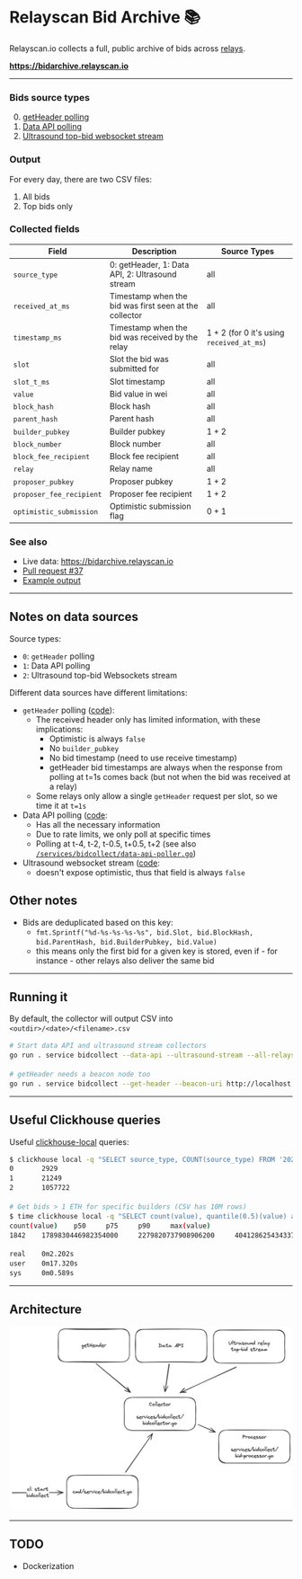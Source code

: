 # Relayscan Bid Archive 📚

Relayscan.io collects a full, public archive of bids across [relays](../vars/relays.go).

**https://bidarchive.relayscan.io**

---

### Bids source types

0. [getHeader polling](https://ethereum.github.io/builder-specs/#/Builder/getHeader)
1. [Data API polling](https://flashbots.github.io/relay-specs/#/Data/getReceivedBids)
2. [Ultrasound top-bid websocket stream](https://github.com/ultrasoundmoney/docs/blob/main/top-bid-websocket.md)

### Output

For every day, there are two CSV files:
1. All bids
2. Top bids only


### Collected fields

| Field                    | Description                                            | Source Types                              |
| ------------------------ | ------------------------------------------------------ | ----------------------------------------- |
| `source_type`            | 0: getHeader, 1: Data API, 2: Ultrasound stream        | all                                       |
| `received_at_ms`         | Timestamp when the bid was first seen at the collector | all                                       |
| `timestamp_ms`           | Timestamp when the bid was received by the relay       | 1 + 2 (for 0 it's using `received_at_ms`) |
| `slot`                   | Slot the bid was submitted for                         | all                                       |
| `slot_t_ms`              | Slot timestamp                                         | all                                       |
| `value`                  | Bid value in wei                                       | all                                       |
| `block_hash`             | Block hash                                             | all                                       |
| `parent_hash`            | Parent hash                                            | all                                       |
| `builder_pubkey`         | Builder pubkey                                         | 1 + 2                                     |
| `block_number`           | Block number                                           | all                                       |
| `block_fee_recipient`    | Block fee recipient                                    | all                                       |
| `relay`                  | Relay name                                             | all                                       |
| `proposer_pubkey`        | Proposer pubkey                                        | 1 + 2                                     |
| `proposer_fee_recipient` | Proposer fee recipient                                 | 1 + 2                                     |
| `optimistic_submission`  | Optimistic submission flag                             | 0 + 1                                     |

### See also

- Live data: https://bidarchive.relayscan.io
- [Pull request #37](https://github.com/flashbots/relayscan/pull/37)
- [Example output](https://gist.github.com/metachris/061c0443afb8b8d07eed477a848fa395)

---

## Notes on data sources

Source types:
- `0`: `getHeader` polling
- `1`: Data API polling
- `2`: Ultrasound top-bid Websockets stream

Different data sources have different limitations:

- `getHeader` polling ([code](/services/bidcollect/getheader-poller.go)):
  - The received header only has limited information, with these implications:
    - Optimistic is always `false`
    - No `builder_pubkey`
    - No bid timestamp (need to use receive timestamp)
    - getHeader bid timestamps are always when the response from polling at t=1s comes back (but not when the bid was received at a relay)
  - Some relays only allow a single `getHeader` request per slot, so we time it at `t=1s`
- Data API polling ([code](/services/bidcollect/data-api-poller.go):
    - Has all the necessary information
    - Due to rate limits, we only poll at specific times
    - Polling at t-4, t-2, t-0.5, t+0.5, t+2 (see also [`/services/bidcollect/data-api-poller.go`](/services/bidcollect/data-api-poller.go#64-69))
- Ultrasound websocket stream ([code](/services/bidcollect/ultrasound-stream.go):
  - doesn't expose optimistic, thus that field is always `false`

## Other notes

- Bids are deduplicated based on this key:
  - `fmt.Sprintf("%d-%s-%s-%s-%s", bid.Slot, bid.BlockHash, bid.ParentHash, bid.BuilderPubkey, bid.Value)`
  - this means only the first bid for a given key is stored, even if - for instance - other relays also deliver the same bid

---

## Running it

By default, the collector will output CSV into `<outdir>/<date>/<filename>.csv`

```bash
# Start data API and ultrasound stream collectors
go run . service bidcollect --data-api --ultrasound-stream --all-relays

# getHeader needs a beacon node too
go run . service bidcollect --get-header --beacon-uri http://localhost:3500 --all-relays
```

---

## Useful Clickhouse queries

Useful [clickhouse-local](https://clickhouse.com/docs/en/operations/utilities/clickhouse-local) queries:

```bash
$ clickhouse local -q "SELECT source_type, COUNT(source_type) FROM '2024-06-12_top.csv' GROUP BY source_type ORDER BY source_type;"
0       2929
1       21249
2       1057722

# Get bids > 1 ETH for specific builders (CSV has 10M rows)
$ time clickhouse local -q "SELECT count(value), quantile(0.5)(value) as p50, quantile(0.75)(value) as p75, quantile(0.9)(value) as p90, max(value) FROM '2024-06-05_all.csv' WHERE value > 1000000000000000000 AND builder_pubkey IN ('0xa01a00479f1fa442a8ebadb352be69091d07b0c0a733fae9166dae1b83179e326a968717da175c7363cd5a13e8580e8d', '0xa02a0054ea4ba422c88baccfdb1f43b2c805f01d1475335ea6647f69032da847a41c0e23796c6bed39b0ee11ab9772c6', '0xa03a000b0e3d1dc008f6075a1b1af24e6890bd674c26235ce95ac06e86f2bd3ccf4391df461b9e5d3ca654ef6b9e1ceb') FORMAT TabSeparatedWithNames;"
count(value)    p50     p75     p90     max(value)
1842    1789830446982354000     2279820737908906200     4041286254343376400     8216794401676997763

real    0m2.202s
user    0m17.320s
sys     0m0.589s
```

---

## Architecture

![Architecture](./img/bidcollect-overview.png)


---

## TODO

- Dockerization